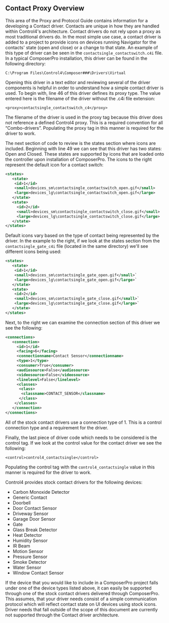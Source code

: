 
## Contact Proxy Overview

This area of the Proxy and Protocol Guide contains information for a developing a Contact driver. Contacts are unique in how they are handled within Control4's architecture. Contact drivers do not rely upon a proxy as most traditional drivers do. In the most simple use case, a contact driver is added to a project to provide icons on devices running Navigator for the contacts' state (open and close) or a change to that state. An example of this type of driver can be seen in the `contactsingle_contactswitch.c4i` file. In a typical ComposerPro installation, this driver can be found in the following directory:

`C:\Program Files\Control4\Composer###\Drivers\Virtual`

Opening this driver in a text editor and reviewing several of the driver components is helpful in order to understand how a simple contact driver is used. To begin with, line 46 of this driver defines its proxy type. The value entered here is the filename of the driver without the .c4i file extension:

`<proxy>contactsingle_contactswitch_c4</proxy>`

The filename of the driver is used in the proxy tag because this driver does not reference a defined Control4 proxy. This is a required convention for all “Combo-drivers”. Populating the proxy tag in this manner is required for the driver to work.

The next section of code to review is the states section where icons are included. Beginning with line 49 we can see that this driver has two states: Open and Closed. These states are supported by icons that are loaded onto the controller upon installation of ComposerPro. The icons to the right represent the default icon for a contact switch:

```xml
<states>
   <state>
    <id>1</id>
    <small>devices_sm\contactsingle_contactswitch_open.gif</small>
    <large>devices_lg\contactsingle_contactswitch_open.gif</large>
   </state>
   <state>
     <id>2</id>
     <small>devices_sm\contactsingle_contactswitch_close.gif</small>
     <large>devices_lg\contactsingle_contactswitch_close.gif</large>
   </state>
</states>
```


Default icons vary based on the type of contact being represented by the driver. In the example to the right, if we look at the states section from the `contactsingle_gate_c4i` file (located in the same directory) we'll see different icons being used:


```xml
<states>
   <state>
    <id>1</id>
    <small>devices_sm\contactsingle_gate_open.gif</small>`
    <large>devices_lg\contactsingle_gate_open.gif</large>`
   </state>
   <state>
    <id>2</id>
    <small>devices_sm\contactsingle_gate_close.gif</small>`
    <large>devices_lg\contactsingle_gate_close.gif</large>`
   </state>
</states>
```


Next, to the right we can examine the connection section of this driver we see the following: 

```xml
<connections>
   <connection>
     <id>1</id>
     <facing>6</facing>
     <connectionname>Contact Sensor</connectionname>
     <type>1</type>
     <consumer>True</consumer>
     <audiosource>False</audiosource>
     <videosource>False</videosource>
     <linelevel>False</linelevel>
     <classes>
      <class>
       <classname>CONTACT_SENSOR</classname>
      </class>
    </classes>
   </connection>
</connections>
```

All of the stock contact drivers use a connection type of 1. This is a control connection type and a requirement for the driver.

Finally, the last piece of driver code which needs to be considered is the control tag. If we look at the control value for the contact driver we see the following:

`<control>control4_contactsingle</control>`

Populating the control tag with the `control4_contactsingle` value in this manner is required for the driver to work.

Control4 provides stock contact drivers for the following devices:

- Carbon Monoxide Detector
- Generic Contact
- Doorbell
- Door Contact Sensor
- Driveway Sensor
- Garage Door Sensor
- Gate
- Glass Break Detector
- Heat Detector
- Humidity Sensor
- IR Beam
- Motion Sensor
- Pressure Sensor
- Smoke Detector
- Water Sensor
- Window Contact Sensor

If the device that you would like to include in a ComposerPro project falls under one of the device types listed above, it can easily be supported through one of the stock contact drivers delivered through ComposerPro. This assumes, that your driver needs consist of a simple communication protocol which will reflect contact state on UI devices using stock icons. Driver needs that fall outside of the scope of this document are currently not supported through the Contact driver architecture.
